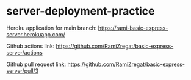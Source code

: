 # server-deployment-practice

Heroku application for main branch: https://rami-basic-express-server.herokuapp.com/

Github actions link: https://github.com/RamiZregat/basic-express-server/actions

Github pull request link: https://github.com/RamiZregat/basic-express-server/pull/3
